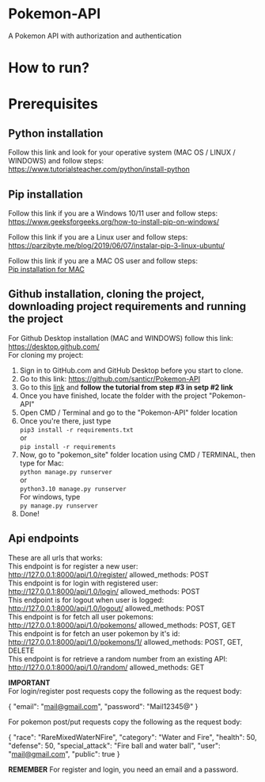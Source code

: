 # Pokemon-API
A Pokemon API with authorization and authentication

# How to run?
# Prerequisites
## Python installation
Follow this link and look for your operative system (MAC OS / LINUX / WINDOWS) and follow steps: <br> https://www.tutorialsteacher.com/python/install-python

## Pip installation
Follow this link if you are a Windows 10/11 user and follow steps: <br>
https://www.geeksforgeeks.org/how-to-install-pip-on-windows/

Follow this link if you are a Linux user and follow steps: <br>
https://parzibyte.me/blog/2019/06/07/instalar-pip-3-linux-ubuntu/

Follow this link if you are a MAC OS user and follow steps: <br>
[Pip installation for MAC](https://www.groovypost.com/howto/install-pip-on-a-mac/#:~:text=To%20install%20PIP%20using%20ensurepip,instructions%20to%20complete%20this%20process)

## Github installation, cloning the project, downloading project requirements and running the project
For Github Desktop installation (MAC and WINDOWS) follow this link: <br>
https://desktop.github.com/ <br>
For cloning my project: <br>
1. Sign in to GitHub.com and GitHub Desktop before you start to clone.
2. Go to this link: https://github.com/santicr/Pokemon-API
3. Go to this [link](https://docs.github.com/en/desktop/contributing-and-collaborating-using-github-desktop/adding-and-cloning-repositories/cloning-a-repository-from-github-to-github-desktop) and **follow the tutorial from step #3 in setp #2 link**
4. Once you have finished, locate the folder with the project "Pokemon-API"
5. Open CMD / Terminal and go to the "Pokemon-API" folder location
6. Once you're there, just type <br> ``pip3 install -r requirements.txt`` <br> or <br> ``pip install -r requirements``
7. Now, go to "pokemon_site" folder location using CMD / TERMINAL, then type for Mac: <br>
``python manage.py runserver`` <br> or <br> ``python3.10 manage.py runserver`` <br> For windows, type <br> ``py manage.py runserver``
8. Done!

## Api endpoints
These are all urls that works: <br>
This endpoint is for register a new user: http://127.0.0.1:8000/api/1.0/register/ allowed_methods: POST<br>
This endpoint is for login with registered user: http://127.0.0.1:8000/api/1.0/login/ allowed_methods: POST<br>
This endpoint is for logout when user is logged: http://127.0.0.1:8000/api/1.0/logout/ allowed_methods: POST<br>
This endpoint is for fetch all user pokemons: http://127.0.0.1:8000/api/1.0/pokemons/ allowed_methods: POST, GET<br>
This endpoint is for fetch an user pokemon by it's id: http://127.0.0.1:8000/api/1.0/pokemons/1/ allowed_methods: POST, GET, DELETE<br>
This endpoint is for retrieve a random number from an existing API: http://127.0.0.1:8000/api/1.0/random/ allowed_methods: GET<br>

**IMPORTANT** <br>
For login/register post requests copy the following as the request body:

{
  "email": "mail@gmail.com",
  "password": "Mail12345@"
}

For pokemon post/put requests copy the following as the request body:

{
  "race": "RareMixedWaterNFire",
  "category": "Water and Fire",
  "health": 50,
  "defense": 50,
  "special_attack": "Fire ball and water ball",
  "user": "mail@gmail.com",
  "public": true
}

**REMEMBER**
For register and login, you need an email and a password.
